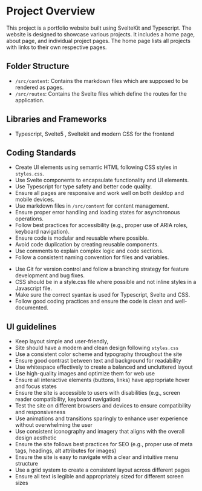 # Project Overview

This project is a portfolio website built using SvelteKit and Typescript. The website is designed to showcase various projects. It includes a home page, about page, and individual project pages. The home page lists all projects with links to their own respective pages. 

## Folder Structure

- `/src/content`: Contains the markdown files which are supposed to be rendered as pages.
- `/src/routes`: Contains the Svelte files which define the routes for the application.

## Libraries and Frameworks

- Typescript, Svelte5 , Sveltekit and modern CSS for the frontend

## Coding Standards

- Create UI elements using semantic HTML following CSS styles in `styles.css`.
- Use Svelte components to encapsulate functionality and UI elements.
- Use Typescript for type safety and better code quality.
- Ensure all pages are responsive and work well on both desktop and mobile devices.
- Use markdown files in `/src/content` for content management.
- Ensure proper error handling and loading states for asynchronous operations.
- Follow best practices for accessibility (e.g., proper use of ARIA roles, keyboard navigation).
- Ensure code is modular and reusable where possible.
- Avoid code duplication by creating reusable components.
- Use comments to explain complex logic and code sections.
- Follow a consistent naming convention for files and variables.
<!-- - Ensure all external links open in a new tab and have appropriate `rel` attributes for security.
- Create storybook stories for all components. -->
- Use Git for version control and follow a branching strategy for feature development and bug fixes.
- CSS should be in a style.css file where possible and not inline styles in a Javascript file.
- Make sure the correct syantax is used for Typescript, Svelte and CSS.
- Follow good coding practices and ensure the code is clean and well-documented.

## UI guidelines

- Keep layout simple and user-friendly,
- Site should have a modern and clean design following `styles.css`
- Use a consistent color scheme and typography throughout the site
- Ensure good contrast between text and background for readability
- Use whitespace effectively to create a balanced and uncluttered layout
- Use high-quality images and optimize them for web use
- Ensure all interactive elements (buttons, links) have appropriate hover and focus states
- Ensure the site is accessible to users with disabilities (e.g., screen reader compatibility, keyboard navigation)
- Test the site on different browsers and devices to ensure compatibility and responsiveness
- Use animations and transitions sparingly to enhance user experience without overwhelming the user
- Use consistent iconography and imagery that aligns with the overall design aesthetic
- Ensure the site follows best practices for SEO (e.g., proper use of meta tags, headings, alt attributes for images)
- Ensure the site is easy to navigate with a clear and intuitive menu structure
- Use a grid system to create a consistent layout across different pages
- Ensure all text is legible and appropriately sized for different screen sizes
